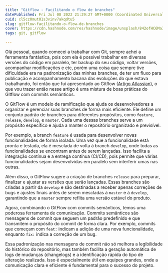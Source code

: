 ```yaml
---
title: "Gitflow - Facilitando o flow de branches"
datePublished: Fri Jul 08 2022 21:29:27 GMT+0000 (Coordinated Universal Time)
cuid: cl5cz0mut01s3vinv7akqdtu5
slug: gitflow-facilitando-o-flow-de-branches
cover: https://cdn.hashnode.com/res/hashnode/image/unsplash/842ofHC6MaI/upload/v1657315939875/ggXrAyNv0.jpeg
tags: git, gitflow

---
```


Olá pessoal, quando comecei a trabalhar com Git, sempre achei a ferramenta fantástica, pois com ela é possível trabalhar em diversas versões do código em paralelo, ter backup do seu código, voltar versões, acompanhar modificações e etc, porém uma coisa que sempre tive dificuldade era na padronização das minhas branches, de ter um fluxo para publicação e acompanhamento bacana das evoluções do que estava trabalhando, foi então que fui apresentado ao Gitflow ([Artigo Atlassian](https://www.atlassian.com/br/git/tutorials/comparing-workflows/gitflow-workflow)), o que vou trazer então nesse artigo é uma mistura de boas práticas do Gitflow com commits semânticos.

O GitFlow é um modelo de ramificação que ajuda os desenvolvedores a organizar e gerenciar suas branches de forma mais eficiente. Ele define um conjunto padrão de branches para diferentes propósitos, como `feature`, `release`, `develop`, e `master`. Cada uma dessas branches serve a um propósito específico e ajuda a manter o repositório organizado e previsível.

Por exemplo, a branch `feature` é usada para desenvolver novas funcionalidades de forma isolada. Uma vez que a funcionalidade está pronta e testada, ela é mesclada de volta à branch `develop`, onde todas as funcionalidades se encontram antes de serem lançadas. Isso facilita a integração contínua e a entrega contínua (CI/CD), pois permite que várias funcionalidades sejam desenvolvidas em paralelo sem interferir umas nas outras.

Além disso, o GitFlow sugere a criação de branches `release` para preparar, finalizar e ajustar as versões que serão lançadas. Essas branches são criadas a partir da `develop` e são destinadas a receber apenas correções de bugs e ajustes finais antes de serem mescladas à `master` e à `develop`, garantindo que a `master` sempre reflita uma versão estável do produto.

Agora, combinando o GitFlow com commits semânticos, temos uma poderosa ferramenta de comunicação. Commits semânticos são mensagens de commit que seguem um padrão predefinido e que transmitem o propósito do commit de forma clara. Por exemplo, commits que começam com `feat:` indicam a adição de uma nova funcionalidade, enquanto `fix:` indica a correção de um bug.

Essa padronização nas mensagens de commit não só melhora a legibilidade do histórico do repositório, mas também facilita a geração automática de logs de mudanças (changelogs) e a identificação rápida do tipo de alteração realizada. Isso é especialmente útil em equipes grandes, onde a comunicação clara e eficiente é fundamental para o sucesso do projeto.